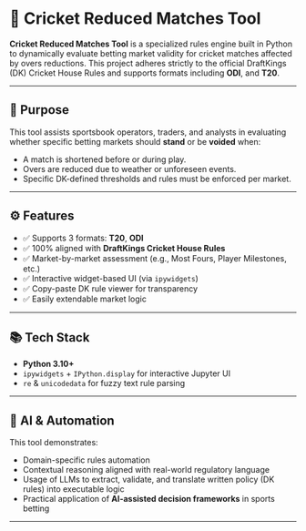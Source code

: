# 🏏 Cricket Reduced Matches Tool

**Cricket Reduced Matches Tool** is a specialized rules engine built in Python to dynamically evaluate betting market validity for cricket matches affected by overs reductions. This project adheres strictly to the official DraftKings (DK) Cricket House Rules and supports formats including **ODI**, and **T20**.

---

## 📌 Purpose

This tool assists sportsbook operators, traders, and analysts in evaluating whether specific betting markets should **stand** or be **voided** when:
- A match is shortened before or during play.
- Overs are reduced due to weather or unforeseen events.
- Specific DK-defined thresholds and rules must be enforced per market.

---

## ⚙️ Features

- ✅ Supports 3 formats: **T20**, **ODI**
- ✅ 100% aligned with **DraftKings Cricket House Rules**
- ✅ Market-by-market assessment (e.g., Most Fours, Player Milestones, etc.)
- ✅ Interactive widget-based UI (via `ipywidgets`)
- ✅ Copy-paste DK rule viewer for transparency
- ✅ Easily extendable market logic

---

## 📚 Tech Stack

- **Python 3.10+**
- `ipywidgets` + `IPython.display` for interactive Jupyter UI
- `re` & `unicodedata` for fuzzy text rule parsing

---

## 🧠 AI & Automation

This tool demonstrates:
- Domain-specific rules automation
- Contextual reasoning aligned with real-world regulatory language
- Usage of LLMs to extract, validate, and translate written policy (DK rules) into executable logic
- Practical application of **AI-assisted decision frameworks** in sports betting

---
